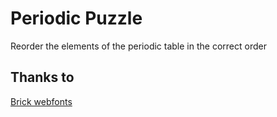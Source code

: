 Periodic Puzzle
===============

Reorder the elements of the periodic table in the correct order

## Thanks to
[Brick webfonts](http://brick.im/)